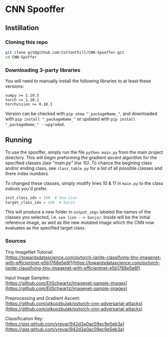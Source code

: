 # CNN Spooffer
## Instillation
### Cloning this repo
```sh
git clone git@github.com:ColtonChill/CNN-Spooffer.git
cd CNN-Spoffer
```
### Downloading 3-party libraries
You will need to manually install the following libraries to at least these versions:
```
numpy >= 1.19.5
torch >= 1.10.1
torchvision >= 0.10.1
```
Version can be checked with `pip show "_packageName_"`, and downloaded with `pip install "_packageName_"` or updated with `pip install "_packageName_" --upgraded`.

## Running
To use the spooffer, simply run the file `python main.py` from the main project directory. This will begin preforming the gradient ascent algorithm for the specified classes _(see "main.py" line 10)_. To chance the begining class and/or ending class, see `class_table.py` for a list of all possible classes and there index numbers.

To changed these classes, simply modify lines 10 & 11 in `main.py` to the class indices you'd prefer.
```py
init_class_idx = 150  # Sea-lion
target_class_idx = 420  # banjo
```
This will produce a new folder in `output_imgs` labeled the names of the classes you selected, i.e. `sea lion --> banjo/`. Inside will be the initial reference image, as well as the new mutated image which the CNN now evaluates as the specified target class.


### Sources
Tiny ImageNet Tutorial:<br>
[https://towardsdatascience.com/pytorch-ignite-classifying-tiny-imagenet-with-efficientnet-e5b1768e5e8f](https://towardsdatascience.com/pytorch-ignite-classifying-tiny-imagenet-with-efficientnet-e5b1768e5e8f)

Input Image Samples:<br>
[https://github.com/EliSchwartz/imagenet-sample-images](https://github.com/EliSchwartz/imagenet-sample-images)

Preprocessing and Gradient Ascent:<br>
[https://github.com/utkuozbulak/pytorch-cnn-adversarial-attacks](https://github.com/utkuozbulak/pytorch-cnn-adversarial-attacks)

Classification Key:<br>
[https://gist.github.com/yrevar/942d3a0ac09ec9e5eb3a](https://gist.github.com/yrevar/942d3a0ac09ec9e5eb3a)
